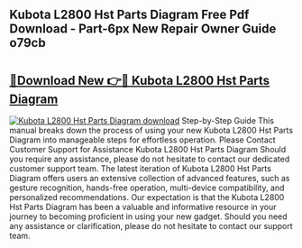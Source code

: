 ## Kubota L2800 Hst Parts Diagram Free Pdf Download - Part-6px New Repair Owner Guide o79cb

# <h2><a href="http://dflrb0l.blite.top/?on=Kubota+L2800+Hst+Parts+Diagram">🔗Download New 👉🔴 Kubota L2800 Hst Parts Diagram</a></h2>

[![Kubota L2800 Hst Parts Diagram download](https://i.imgur.com/lujVjoI.png)](http://dflrb0l.blite.top/?on=Kubota+L2800+Hst+Parts+Diagram)
Step-by-Step Guide This manual breaks down the process of using your new Kubota L2800 Hst Parts Diagram into manageable steps for effortless operation. Please Contact Customer Support for Assistance Kubota L2800 Hst Parts Diagram Should you require any assistance, please do not hesitate to contact our dedicated customer support team. The latest iteration of Kubota L2800 Hst Parts Diagram offers users an extensive collection of advanced features, such as gesture recognition, hands-free operation, multi-device compatibility, and personalized recommendations. Our expectation is that the Kubota L2800 Hst Parts Diagram has been a valuable and informative resource in your journey to becoming proficient in using your new gadget. Should you need any assistance or clarification, please do not hesitate to contact our support team.
